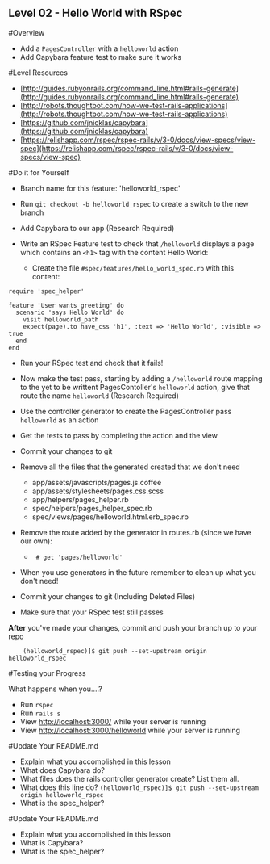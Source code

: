 Level 02 - Hello World with RSpec
-----------

#Overview
* Add a ```PagesController``` with a ```helloworld``` action
* Add Capybara feature test to make sure it works

#Level Resources
* [http://guides.rubyonrails.org/command_line.html#rails-generate](http://guides.rubyonrails.org/command_line.html#rails-generate)
* [http://robots.thoughtbot.com/how-we-test-rails-applications](http://robots.thoughtbot.com/how-we-test-rails-applications)
* [https://github.com/jnicklas/capybara](https://github.com/jnicklas/capybara)
* [https://relishapp.com/rspec/rspec-rails/v/3-0/docs/view-specs/view-spec](https://relishapp.com/rspec/rspec-rails/v/3-0/docs/view-specs/view-spec)

#Do it for Yourself

* Branch name for this feature: 'helloworld_rspec'
* Run ```git checkout -b helloworld_rspec``` to create a switch to the new branch

* Add Capybara to our app (Research Required)

* Write an RSpec Feature test to check that ```/helloworld```  displays a page which contains an ```<h1>``` tag with the content Hello World:
	* Create the file ```#spec/features/hello_world_spec.rb``` with this content: 

```
require 'spec_helper'

feature 'User wants greeting' do
  scenario 'says Hello World' do
    visit helloworld_path
    expect(page).to have_css 'h1', :text => 'Hello World', :visible => true
  end
end

```

* Run your RSpec test and check that it fails!
* Now make the test pass, starting by adding a ```/helloworld``` route mapping to the yet to be writtent PagesContoller's ```helloworld``` action, give that route the name ```helloworld``` (Research Required)
* Use the controller generator to create the PagesController pass ```helloworld``` as an action
* Get the tests to pass by completing the action and the view
* Commit your changes to git
* Remove all the files that the generated created that we don't need
	* app/assets/javascripts/pages.js.coffee 
	* app/assets/stylesheets/pages.css.scss
	* app/helpers/pages_helper.rb
	* spec/helpers/pages_helper_spec.rb
	* spec/views/pages/helloworld.html.erb_spec.rb 
* Remove the route added by the generator in routes.rb (since we have our own):
	* ``` # get 'pages/helloworld'```
	
	
* When you use generators in the future remember to clean up what you don't need!
* Commit your changes to git (Including Deleted Files)
* Make sure that your RSpec test still passes

__After__ you've made your changes, commit and push your branch up to your repo

```
	(helloworld_rspec)]$ git push --set-upstream origin helloworld_rspec
```

#Testing your Progress

What happens when you....?

* Run ```rspec```
* Run ```rails s```
* View [http://localhost:3000/](http://localhost:3000/) while your server is running
* View [http://localhost:3000/helloworld](http://localhost:3000/helloworld) while your server is running


#Update Your README.md

* Explain what you accomplished in this lesson
* What does Capybara do?
* What files does the rails controller generator create?  List them all.
* What does this line do? `(helloworld_rspec)]$ git push --set-upstream origin helloworld_rspec`
* What is the spec_helper?



#Update Your README.md

* Explain what you accomplished in this lesson
* What is Capybara?
* What is the spec_helper?



